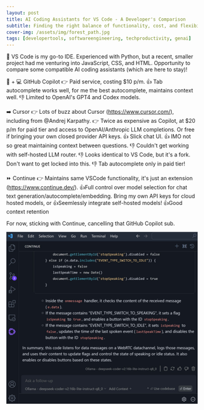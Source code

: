 ```yaml
---
layout: post
title: AI Coding Assistants for VS Code - A Developer's Comparison
subtitle: Finding the right balance of functionality, cost, and flexibility in the evolving landscape of AI pair programming
cover-img: /assets/img/forest_path.jpg
tags: [developertools, softwareengineering, techproductivity, genai]
---
```

<!-- Original LinkedIn post: https://www.linkedin.com/posts/activity-7236294406713020416-ypXN -->

🤖 VS Code is my go-to IDE. Experienced with Python, but a recent, smaller project had me venturing into JavaScript, CSS, and HTML. Opportunity to compare some compatible AI coding assistants (which are here to stay)!

🤖 + 💻 GitHub Copilot
👉 Paid service, costing $10 p/m. 
👍 Tab autocomplete works well, for me the best autocomplete, maintains context well.
👎 Limited to OpenAI's GPT4 and Codex models.

➡️ Cursor
👉 Lots of buzz about Cursor (https://www.cursor.com/), including from @Andrej Karpathy.
👉 Twice as expensive as Copilot, at $20 p/m for paid tier and access to OpenAI/Anthropic LLM completions. Or free if bringing your own closed provider API keys.
👍 Slick chat UI.
👍 IMO not so great maintaining context between questions.
👎 Couldn't get working with self-hosted LLM router.
👎 Looks identical to VS Code, but it's a fork. Don't want to get locked into this.
👎 Tab autocomplete only in paid tier!

⏩ Continue
👉 Maintains same VSCode functionality, it's just an extension (https://www.continue.dev/).
👍Full control over model selection for chat text generation/autocomplete/embedding. Bring my own API keys for cloud hosted models, or
👍Seemlessly integrate self-hosted models!
👍Good context retention

For now, sticking with Continue, cancelling that GitHub Copilot sub.

![](../assets/img/continue.jpg)